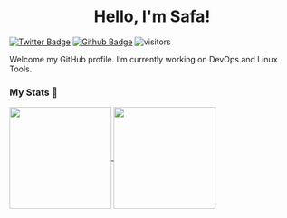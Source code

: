 <h1 align="center">Hello, I'm Safa!</h1>

[![Twitter Badge](https://img.shields.io/badge/-Twitter-1da1f2?labelColor=1da1f2&logo=twitter&logoColor=white&link=https://twitter.com/BayarSafa)](https://twitter.com/BayarSafa)
[![Github Badge](https://img.shields.io/badge/-Github-232323?logo=Github&logoColor=white&link=https://space.bilibili.com/7708412)](https://github.com/rection)
![visitors](https://visitor-badge.laobi.icu/badge?page_id=rection)

Welcome my GitHub profile. I’m currently working on DevOps and Linux Tools.


### My Stats 🔭


<a href="https://github.com/rection/github-readme-stats">
    <img height="180em" align="center" src="https://github-readme-stats.vercel.app/api?username=rection&show_icons=true&theme=radical&include_all_commits=true&count_private=true" />
    <img height="180em" align="center" align="center" src="https://github-readme-stats.vercel.app/api/top-langs/?username=rection&layout=compact&langs_count=7&theme=dark" />
</a>
    
<br>
